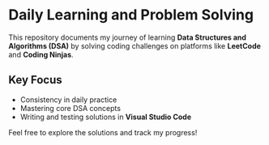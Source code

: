 # Daily Learning and Problem Solving

This repository documents my journey of learning **Data Structures and Algorithms (DSA)** by solving coding challenges on platforms like **LeetCode** and **Coding Ninjas**.

## Key Focus
- Consistency in daily practice
- Mastering core DSA concepts
- Writing and testing solutions in **Visual Studio Code**

Feel free to explore the solutions and track my progress!